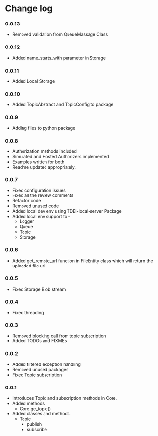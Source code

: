 # Change log

### 0.0.13
- Removed validation from QueueMassage Class


### 0.0.12
- Added name_starts_with parameter in Storage


### 0.0.11
- Added Local Storage


### 0.0.10
- Added TopicAbstract and TopicConfig to package


### 0.0.9
- Adding files to python package
 

### 0.0.8
- Authorization methods included
- Simulated and Hosted Authorizers implemented
- Examples written for both
- Readme updated appropriately.


### 0.0.7
- Fixed configuration issues
- Fixed all the review comments
- Refactor code
- Removed unused code
- Added local dev env using TDEI-local-server Package
- Added local env support to -
  - Logger
  - Queue
  - Topic
  - Storage

### 0.0.6
- Added get_remote_url function in FileEntity class which will return the uploaded file url

### 0.0.5
- Fixed Storage Blob stream

### 0.0.4
- Fixed threading

### 0.0.3
- Removed blocking call from topic subscription
- Added TODOs and FIXMEs

### 0.0.2
- Added filtered exception handling
- Removed unused packages
- Fixed Topic subscription

### 0.0.1
- Introduces Topic and subscription methods in Core.
- Added methods
    - Core.ge_topic()
- Added classes and methods
    - Topic
        - publish
        - subscribe